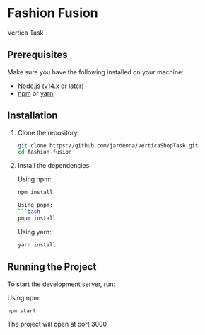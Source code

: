 # Fashion Fusion

Vertica Task

## Prerequisites

Make sure you have the following installed on your machine:

- [Node.js](https://nodejs.org/en/) (v14.x or later)
- [npm](https://www.npmjs.com/) or [yarn](https://yarnpkg.com/)

## Installation

1. Clone the repository:

   ```bash
   git clone https://github.com/jardenna/verticaShopTask.git
   cd fashion-fusion
   ```

2. Install the dependencies:

   Using npm:

   ````bash
   npm install

   Using pnpm:
   ```bash
   pnpm install
   ````

   Using yarn:

   ```bash
   yarn install
   ```

## Running the Project

To start the development server, run:

Using npm:

```bash
npm start
```

The project will open at port 3000
